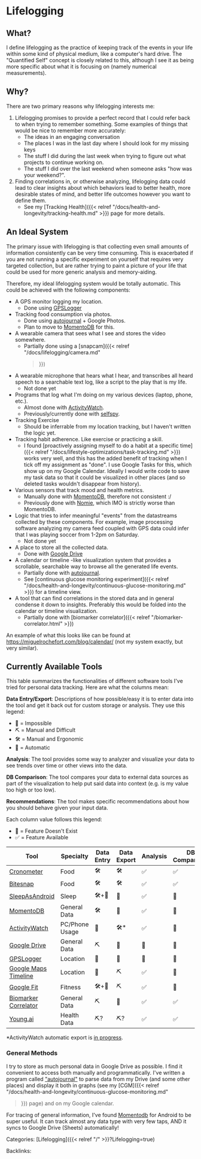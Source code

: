 # Lifelogging

## What?

I define lifelogging as the practice of keeping track of the events in your
life within some kind of physical medium, like a computer's hard drive. The
"Quantified Self" concept is closely related to this, although I see it as
being more specific about what it is focusing on (namely numerical
measurements).

## Why?

There are two primary reasons why lifelogging interests me:

1. Lifelogging promises to provide a perfect record that I could refer back to
   when trying to remember something. Some examples of things that would be
   nice to remember more accurately:
   - The ideas in an engaging conversation
   - The places I was in the last day where I should look for my missing keys
   - The stuff I did during the last week when trying to figure out what
     projects to continue working on.
   - The stuff I did over the last weekend when someone asks "how was your
     weekend?".
1. Finding correlations in, or otherwise analyzing, lifelogging data could lead
to clear insights about which behaviors lead to better health, more desirable
states of mind, and better life outcomes however you want to define them.
   - See my [Tracking Health]({{< relref "/docs/health-and-longevity/tracking-health.md" >}})
   page for more details.

## An Ideal System

The primary issue with lifelogging is that collecting even small amounts of
information consistently can be very time consuming. This is exacerbated if you
are not running a specific experiment on yourself that requires very targeted
collection, but are rather trying to paint a picture of your life that could be
used for more generic analysis and memory-aiding.

Therefore, my ideal lifelogging system would be totally automatic. This could
be achieved with the following components:

 - A GPS monitor logging my location.
   - Done using [GPSLogger](https://gpslogger.app/)
 - Tracking food consumption via photos.
   - Done using [autojournal](https://github.com/kovasap/autojournal) + Google
     Photos.
   - Plan to move to [MomentoDB](https://mementodatabase.com/) for this.
 - A wearable camera that sees what I see and stores the video somewhere.
   - Partially done using a [snapcam]({{< relref "/docs/lifelogging/camera.md"
     >}})
 - A wearable microphone that hears what I hear, and transcribes all heard
   speech to a searchable text log, like a script to the play that is my life.
   - Not done yet
 - Programs that log what I'm doing on my various devices (laptop, phone,
   etc.).
   - Almost done with [ActivityWatch](https://activitywatch.net/).
   - Previously/currently done with
     [selfspy](https://github.com/selfspy/selfspy).
 - Tracking Exercise
   - Should be inferrable from my location tracking, but I haven't written the
     logic yet.
 - Tracking habit adherence. Like exercise or practicing a skill.
   - I found [proactively assigning myself to do a habit at a specific time]({{<
     relref "/docs/lifestyle-optimizations/task-tracking.md" >}})
     works very well, and this has the added benefit of tracking when I tick
     off my assignment as "done". I use Google Tasks for this, which show up on
     my Google Calendar. Ideally I would write code to save my task data so
     that it could be visualized in other places (and so deleted tasks wouldn't
     disappear from history).
 - Various sensors that track mood and health metrics.
   - Manually done with [MomentoDB](https://mementodatabase.com/), therefore
     not consistent :/
   - Previously done with [Nomie](https://nomie.app/), which IMO is strictly
     worse than MomentoDB.
 - Logic that tries to infer meaningful "events" from the datastreams collected
   by these components. For example, image processing software analyzing my
   camera feed coupled with GPS data could infer that I was playing soccer from
   1-2pm on Saturday.
   - Not done yet
 - A place to store all the collected data.
   - Done with [Google Drive](https://drive.google.com)
 - A calendar or timeline -like visualization system that provides a
   scrollable, searchable way to browse all the generated life events.
   - Partially done with [autojournal](https://github.com/kovasap/autojournal).
   - See [continuous glucose monitoring experiment]({{< relref
     "/docs/health-and-longevity/continuous-glucose-monitoring.md" >}}) for a
     timeline view.
 - A tool that can find correlations in the stored data and in general condense
   it down to insights. Preferably this would be folded into the calendar or
   timeline visualization.
   - Partially done with [biomarker correlator]({{< relref "/biomarker-correlator.html" >}})

An example of what this looks like can be found at
https://miguelrochefort.com/blog/calendar/ (not my system exactly, but very
similar).

## Currently Available Tools

This table summarizes the functionalities of different software tools I've
tried for personal data tracking. Here are what the columns mean:

**Data Entry/Export**: Descriptions of how possible/easy it is to enter data
into the tool and get it back out for custom storage or analysis. They use this
legend:
  - 🚫 = Impossible
  - ⛏️ = Manual and Difficult
  - 🛠️ = Manual and Ergonomic
  - 🤖 = Automatic

**Analysis**: The tool provides some way to analyzer and visualize your data to
see trends over time or other views into the data.

**DB Comparison**: The tool compares your data to external data sources as part
of the visualization to help put said data into context (e.g. is my value too
high or too low).

**Recommendations**: The tool makes specific recommendations about how you
should behave given your input data.

Each column value follows this legend:
 - 🚫 = Feature Doesn't Exist
 - ✅ = Feature Available


| Tool                                                                        | Specialty      | Data Entry | Data Export | Analysis | DB Comparison | Recommendations |
|-----------------------------------------------------------------------------|----------------|------------|-------------|----------|---------------|-----------------|
| [Cronometer](https://cronometer.com/)                                       | Food           | 🛠️         | 🛠️          | ✅| ✅     | 🚫              |
| [Bitesnap](https://getbitesnap.com/)                                        | Food           | 🛠️         | 🛠️          | ✅| ✅     | 🚫              |
| [SleepAsAndroid](https://sleep.urbandroid.org/)                             | Sleep          | 🛠️+🤖      | 🤖          | ✅| 🚫            | ✅       |
| [MomentoDB](https://mementodatabase.com/)                                   | General Data   | 🛠️         | 🤖          | ✅| 🚫            | 🚫              |
| [ActivityWatch](https://activitywatch.net/)                                 | PC/Phone Usage | 🤖         | 🛠️*         | ✅| 🚫            | 🚫              |
| [Google Drive](https://drive.google.com)                                    | General Data   | ⛏️          | 🤖          | 🚫       | 🚫            | 🚫              |
| [GPSLogger](https://gpslogger.app/)                                         | Location       | 🤖         | 🤖          | 🚫       | 🚫            | 🚫              |
| [Google Maps Timeline](https://maps.google.com/timeline)                    | Location       | 🤖         | ⛏️           | ✅| 🚫            | 🚫              |
| [Google Fit](https://www.google.com/fit/)                                   | Fitness        | 🛠️+🤖      | ⛏️           | ✅| 🚫            | 🚫              | :
| [Biomarker Correlator](https://kovasap.github.io/biomarker-correlator.html) | General Data   | ⛏️          | 🚫          | ✅| ✅     | 🚫              | :
| [Young.ai](https://www.young.ai/)                                           | Health Data    | ⛏️?         | ⛏️?          | ✅| ✅     | ✅       | :

*ActivityWatch automatic export is [in progress](https://github.com/ActivityWatch/activitywatch/issues/35).


### General Methods

I try to store as much personal data in Google Drive as possible. I find it
convenient to access both manually and programmatically. I've written a program
called ["autojournal"](https://github.com/kovasap/autojournal) to parse data
from my Drive (and some other places) and display it both in graphs (see my
[CGM]({{< relref "/docs/health-and-longevity/continuous-glucose-monitoring.md"
>}}) page) and on my Google
calendar.

For tracing of general information, I've found
[Momentodb](https://mementodatabase.com/) for Android to be super useful. It can
track almost any data type with very few taps, AND it syncs to Google Drive
(Sheets) automatically!










Categories: [Lifelogging]({{< relref "/" >}}?Lifelogging=true)

Backlinks: 
